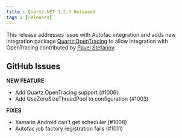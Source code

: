 ```yaml
---
title : Quartz.NET 3.2.3 Released
tags : [releases]
---
```


This release addresses issue with Autofac integration and adds new integration package
[Quartz.OpenTracing](/documentation/quartz-3.x/packages/opentracing-integration) to allow
integration with OpenTracing contributed by [Pavel Stefanov](https://github.com/PavelStefanov).

## GitHub Issues

__NEW FEATURE__

* Add Quartz.OpenTracing support (#1006)
* Add UseZeroSizeThreadPool to configuration (#1003)

__FIXES__

  * Xamarin Android can't get scheduler (#1008)
  * Autofac job factory registration fails (#1011)

<Download />
